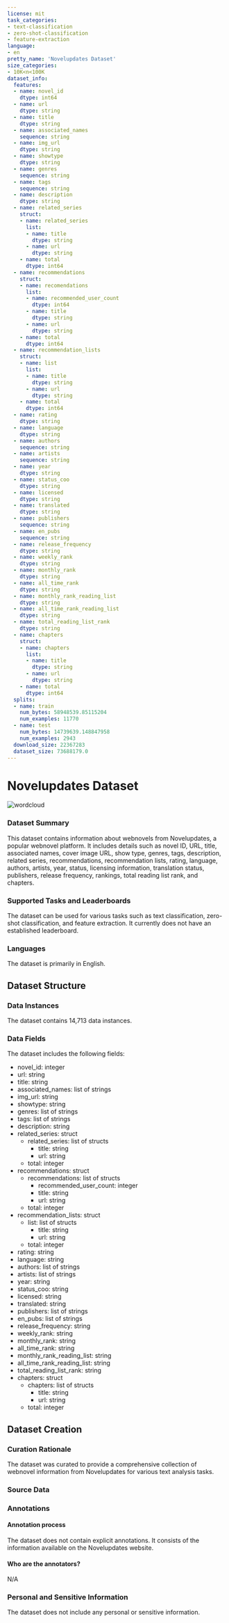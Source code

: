 ```yaml
---
license: mit
task_categories:
- text-classification
- zero-shot-classification
- feature-extraction
language:
- en
pretty_name: 'Novelupdates Dataset'
size_categories:
- 10K<n<100K
dataset_info:
  features:
  - name: novel_id
    dtype: int64
  - name: url
    dtype: string
  - name: title
    dtype: string
  - name: associated_names
    sequence: string
  - name: img_url
    dtype: string
  - name: showtype
    dtype: string
  - name: genres
    sequence: string
  - name: tags
    sequence: string
  - name: description
    dtype: string
  - name: related_series
    struct:
    - name: related_series
      list:
      - name: title
        dtype: string
      - name: url
        dtype: string
    - name: total
      dtype: int64
  - name: recommendations
    struct:
    - name: recomendations
      list:
      - name: recommended_user_count
        dtype: int64
      - name: title
        dtype: string
      - name: url
        dtype: string
    - name: total
      dtype: int64
  - name: recommendation_lists
    struct:
    - name: list
      list:
      - name: title
        dtype: string
      - name: url
        dtype: string
    - name: total
      dtype: int64
  - name: rating
    dtype: string
  - name: language
    dtype: string
  - name: authors
    sequence: string
  - name: artists
    sequence: string
  - name: year
    dtype: string
  - name: status_coo
    dtype: string
  - name: licensed
    dtype: string
  - name: translated
    dtype: string
  - name: publishers
    sequence: string
  - name: en_pubs
    sequence: string
  - name: release_frequency
    dtype: string
  - name: weekly_rank
    dtype: string
  - name: monthly_rank
    dtype: string
  - name: all_time_rank
    dtype: string
  - name: monthly_rank_reading_list
    dtype: string
  - name: all_time_rank_reading_list
    dtype: string
  - name: total_reading_list_rank
    dtype: string
  - name: chapters
    struct:
    - name: chapters
      list:
      - name: title
        dtype: string
      - name: url
        dtype: string
    - name: total
      dtype: int64
  splits:
  - name: train
    num_bytes: 58948539.85115204
    num_examples: 11770
  - name: test
    num_bytes: 14739639.148847958
    num_examples: 2943
  download_size: 22367283
  dataset_size: 73688179.0
---
```


# Novelupdates Dataset
![wordcloud](wordcloud.png)


### Dataset Summary

This dataset contains information about webnovels from Novelupdates, a popular webnovel platform. It includes details such as novel ID, URL, title, associated names, cover image URL, show type, genres, tags, description, related series, recommendations, recommendation lists, rating, language, authors, artists, year, status, licensing information, translation status, publishers, release frequency, rankings, total reading list rank, and chapters.

### Supported Tasks and Leaderboards

The dataset can be used for various tasks such as text classification, zero-shot classification, and feature extraction. It currently does not have an established leaderboard.

### Languages

The dataset is primarily in English.

## Dataset Structure

### Data Instances

The dataset contains 14,713 data instances.

### Data Fields

The dataset includes the following fields:

- novel_id: integer
- url: string
- title: string
- associated_names: list of strings
- img_url: string
- showtype: string
- genres: list of strings
- tags: list of strings
- description: string
- related_series: struct
  - related_series: list of structs
    - title: string
    - url: string
  - total: integer
- recommendations: struct
  - recommendations: list of structs
    - recommended_user_count: integer
    - title: string
    - url: string
  - total: integer
- recommendation_lists: struct
  - list: list of structs
    - title: string
    - url: string
  - total: integer
- rating: string
- language: string
- authors: list of strings
- artists: list of strings
- year: string
- status_coo: string
- licensed: string
- translated: string
- publishers: list of strings
- en_pubs: list of strings
- release_frequency: string
- weekly_rank: string
- monthly_rank: string
- all_time_rank: string
- monthly_rank_reading_list: string
- all_time_rank_reading_list: string
- total_reading_list_rank: string
- chapters: struct
  - chapters: list of structs
    - title: string
    - url: string
  - total: integer


## Dataset Creation

### Curation Rationale

The dataset was curated to provide a comprehensive collection of webnovel information from Novelupdates for various text analysis tasks.

### Source Data

### Annotations

#### Annotation process

The dataset does not contain explicit annotations. It consists of the information available on the Novelupdates website.

#### Who are the annotators?

N/A

### Personal and Sensitive Information

The dataset does not include any personal or sensitive information.
